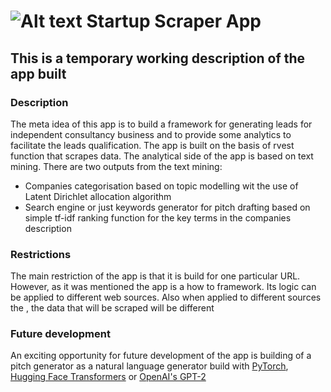 # ![Alt text](./image/Lead_funnel.jpg.) Startup Scraper App    

## This is a temporary working description of the app built

### Description

The meta idea of this app is to build a framework for generating leads for independent consultancy business and to provide some analytics to facilitate the leads qualification.  The app is built on the basis of rvest function that scrapes data. The analytical side of the app is based on text mining.
There are two outputs from the text mining:
* Companies categorisation based on topic modelling wit the use of Latent Dirichlet allocation algorithm
* Search engine or just keywords generator for pitch drafting based on simple tf-idf ranking function for the key terms in the companies description

### Restrictions

The main restriction of the app is that it is build for one particular URL. However, as it was mentioned the app is a how to framework. Its logic can be applied to different web sources. Also when applied to different sources the , the data that will be scraped will be different

### Future development

An exciting opportunity for future development of the app is building of a  pitch generator as a natural language generator build with [PyTorch](https://pytorch.org/), [Hugging Face Transformers](https://github.com/huggingface/transformers) or [OpenAI's GPT-2](https://openai.com/)
